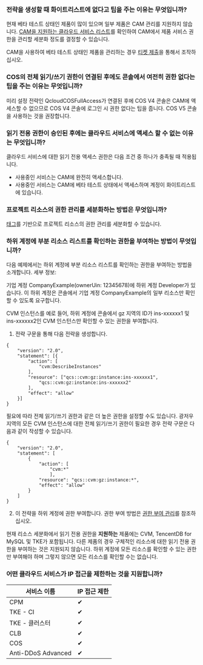 ### 전략을 생성할 때 화이트리스트에 없다고 팁을 주는 이유는 무엇입니까?

현재 베타 테스트 상태인 제품이 많이 있으며 일부 제품은 CAM 관리를 지원하지 않습니다. [CAM을 지원하는 클라우드 서비스 리스트](https://cloud.tencent.com/document/product/598/10588)를 확인하여 CAM에서 제품 서비스 권한을 관리할 세분화 정도를 결정할 수 있습니다.

CAM을 사용하여 베타 테스트 상태인 제품을 관리하는 경우 [티켓 제출](https://console.cloud.tencent.com/workorder)을 통해서 조작하십시오.



### COS의 전체 읽기/쓰기 권한이 연결된 후에도 콘솔에서 여전히 권한 없다는 팁을 주는 이유는 무엇입니까?

미리 설정 전략인 QcloudCOSFullAccess가 연결된 후에 COS V4 콘솔은 CAM에 액세스할 수 없으므로 COS V4 콘솔에 로그인 시 권한 없다는 팁을 줍니다. COS V5 콘솔을 사용하는 것을 권장합니다.



### 읽기 전용 권한이 승인된 후에는 클라우드 서비스에 액세스 할 수 없는 이유는 무엇입니까?

클라우드 서비스에 대한 읽기 전용 액세스 권한은 다음 조건 중 하나가 충족될 때 적용됩니다.
 - 사용중인 서비스는 CAM에 완전히 액세스합니다.
 - 사용중인 서비스는 CAM에 베타 테스트 상태에서 액세스하며 계정이 화이트리스트에 있습니다.



### 프로젝트 리소스의 권한 관리를 세분화하는 방법은 무엇입니까?

[태그](https://cloud.tencent.com/document/product/651)를 기반으로 프로젝트 리소스의 권한 관리를 세분화할 수 있습니다.


### 하위 계정에 부분 리소스 리스트를 확인하는 권한을 부여하는 방법이 무엇입니까?

다음 예제에서는 하위 계정에 부분 리소스 리스트를 확인하는 권한을 부여하는 방법을 소개합니다. 세부 정보:

기업 계정 CompanyExample(ownerUin: 12345678)에 하위 계정 Developer가 있습니다. 이 하위 계정은 콘솔에서 기업 계정 CompanyExample의 일부 리소스만 확인할 수 있도록 요구합니다.

CVM 인스턴스를 예로 들어, 하위 계정에 콘솔에서 gz 지역의 ID가 ins-xxxxxx1 및 ins-xxxxxx2인 CVM 인스턴스만 확인할 수 있는 권한을 부여합니다.

1. 전략 구문을 통해 다음 전략을 생성합니다.
```
{
	"version": "2.0",
	"statement": [{
		"action": [
			"cvm:DescribeInstances"
		],
		"resource": ["qcs::cvm:gz:instance:ins-xxxxxx1",
			"qcs::cvm:gz:instance:ins-xxxxxx2"
		],
		"effect": "allow"
	}]
}
```
필요에 따라 전체 읽기/쓰기 권한과 같은 더 높은 권한을 설정할 수도 있습니다. 광저우 지역의 모든 CVM 인스턴스에 대한 전체 읽기/쓰기 권한이 필요한 경우 전략 구문은 다음과 같이 작성할 수 있습니다.
```
{
    "version": "2.0",
    "statement": [
        {
            "action": [
                "cvm:*"
                ],
            "resource": "qcs::cvm:gz:instance:*",
            "effect": "allow"
        }
    ]
}
```

2. 이 전략을 하위 계정에 권한 부여합니다. 권한 부여 방법은 [권한 부여 관리](https://cloud.tencent.com/document/product/598/10602)를 참조하십시오.

현재 리소스 세분화에서 읽기 전용 권한을 **지원하는** 제품에는 CVM, TencentDB for MySQL 및 TKE가 포함됩니다.
다른 제품의 경우 구체적인 리소스에 대한 읽기 전용 권한을 부여하는 것은 지원되지 않습니다. 하위 계정에 모든 리소스를 확인할 수 있는 권한만 부여해야 하며 그렇지 않으면 모든 리소스를 확인할 수는 없습니다.



### 어떤 클라우드 서비스가 IP 접근을 제한하는 것을 지원합니까?

| 서비스 이름                   | IP 접근 제한 |
| -------------------------- | ------------ |
| CPM             | ✔            |
| TKE - CI | ✔ |
| TKE - 클러스터            | ✔            |
| CLB | ✔ |
| COS | ✔ |
| Anti-DDoS Advanced | ✔ |

